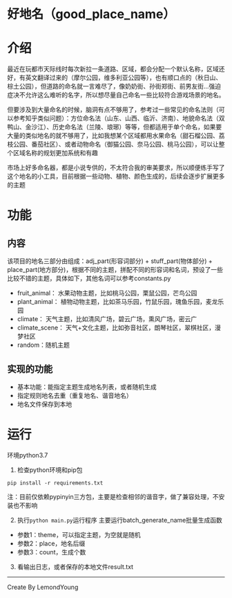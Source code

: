 好地名（good_place_name）
===

# 介绍
最近在玩都市天际线时每次新拉一条道路、区域，都会分配一个默认名称，区域还好，有英文翻译过来的（摩尔公园，维多利亚公园等），也有顺口点的（秋日山、棕土公园），但道路的命名就一言难尽了，像奶奶街、孙街郑街、前男友街...强迫症决不允许这么难听的名字，所以想尽量自己命名一些比较符合游戏场景的地名。

但要涉及到大量命名的时候，脑洞有点不够用了，参考过一些常见的命名法则（可以参考知乎类似问题）：方位命名法（山东、山西、临沂、济南）、地貌命名法（双鸭山、金沙江）、历史命名法（兰陵、琅琊）等等，但都适用于单个命名，如果要大量的类似地名的就不够用了，比如我想某个区域都用水果命名（甜石榴公园、荔枝公园、番茄社区）、或者动物命名（御猫公园、奈马公园、桃马公园），可以让整个区域名称的规划更加系统和有趣

市场上好多命名器，都是小说专供的，不太符合我的审美要求，所以顺便练手写了这个地名的小工具，目前根据一些动物、植物、颜色生成的，后续会逐步扩展更多的主题

# 功能
## 内容
该项目的地名三部分由组成：adj_part(形容词部分) + stuff_part(物体部分) + place_part(地方部分)，根据不同的主题，拼配不同的形容词和名词，预设了一些比较不错的主题，具体如下，其他名词可以参考constants.py
* fruit_animal： 水果动物主题，比如桃马公园，栗鼠公园，芒鸟公园
* plant_animal：  植物动物主题，比如茶马乐园，竹鼠乐园，瑰鱼乐园，麦龙乐园
* climate： 天气主题，比如清风广场，碧云广场，熏风广场，密云广
* climate_scene： 天气+文化主题，比如弥音社区，朗琴社区，翠棋社区，漫梦社区
* random：随机主题
## 实现的功能
* 基本功能：能指定主题生成地名列表，或者随机生成
* 指定规则地名去重（重复地名、谐音地名）
* 地名文件保存到本地


# 运行
环境python3.7
1. 检查python环境和pip包
```
pip install -r requirements.txt
```
注：目前仅依赖pypinyin三方包，主要是检查相邻的谐音字，做了兼容处理，不安装也不影响

2. 执行`python main.py`运行程序
主要运行batch_generate_name批量生成函数
* 参数1：theme，可以指定主题，为空就是随机
* 参数2：place，地名后缀
* 参数3：count，生成个数

3. 看输出日志，或者保存的本地文件result.txt


--- 
Create By LemondYoung